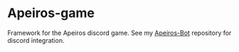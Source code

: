 # Apeiros-game
Framework for the Apeiros discord game. See my [Apeiros-Bot]([url](https://github.com/Nyhilo/Apeiros-Bot)https://github.com/Nyhilo/Apeiros-Bot) repository for discord integration.
